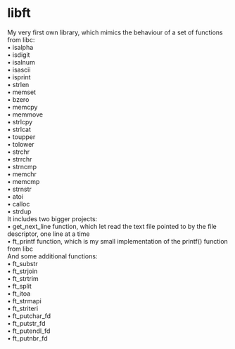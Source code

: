 # libft
My very first own library, which mimics the behaviour of a set of functions from libc:  
• isalpha  
• isdigit  
• isalnum  
• isascii  
• isprint  
• strlen  
• memset  
• bzero  
• memcpy  
• memmove  
• strlcpy  
• strlcat  
• toupper  
• tolower  
• strchr  
• strrchr  
• strncmp  
• memchr  
• memcmp  
• strnstr  
• atoi  
• calloc  
• strdup    
It includes two bigger projects:  
• get_next_line function, which let read the text file pointed to by the file descriptor, one line at a time  
• ft_printf function, which is my small implementation of the printf() function from libc  
And some additional functions:  
• ft_substr   
• ft_strjoin   
• ft_strtrim   
• ft_split   
• ft_itoa   
• ft_strmapi   
• ft_striteri   
• ft_putchar_fd   
• ft_putstr_fd   
• ft_putendl_fd   
• ft_putnbr_fd  
